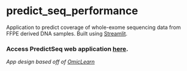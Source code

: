 # predict_seq_performance

Application to predict coverage of whole-exome sequencing data from FFPE derived DNA samples. Built using [Streamlit](https://docs.streamlit.io/en/stable/#).

### Access PredictSeq web application [here](https://share.streamlit.io/danielanach/predict_seq_performance/main/PredictSeq.py).

*App design based off of [OmicLearn](https://github.com/OmicEra/OmicLearn)*

